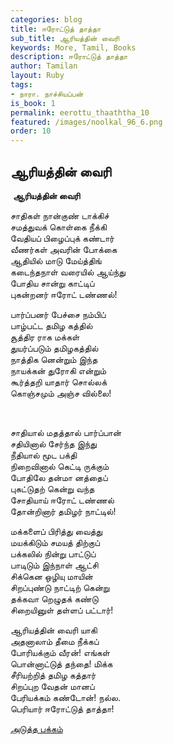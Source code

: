 ```yaml
---
categories: blog
title: ஈரோட்டுத் தாத்தா
sub_title: ஆரியத்தின் வைரி
keywords: More, Tamil, Books
description: ஈரோட்டுத் தாத்தா
author: Tamilan
layout: Ruby
tags:
- நாரா. நாச்சியப்பன்
is_book: 1
permalink: eerottu_thaaththa_10
featured: /images/noolkal_96_6.png
order: 10
---
```

## ஆரியத்தின் வைரி

﻿ **ஆரியத்தின் வைரி**

சாதிகள் நான்குண் டாக்கிச்  
சமத்துவக் கொள்கை நீக்கி  
வேதியப் பிழைப்புக் கண்டார்  
வீணர்கள் அவரின் போக்கை  
ஆதியில் மாடு மேய்த்திங்  
கடைந்தநாள் வரையில் ஆய்ந்து  
போதிய சான்று காட்டிப்  
புகன்றனர் ஈரோட் டண்ணல்!

பார்ப்பனர் பேச்சை நம்பிப்  
பாழ்பட்ட தமிழ கத்தில்  
சூத்திர ராக மக்கள்  
துயர்ப்படும் தமிழகத்தில்  
நாத்திக னென்றும் இந்த  
நாயக்கன் துரோகி என்றும்  
கூர்த்தறி யாதார் சொல்லக்  
கொஞ்சமும் அஞ்ச வில்லை!

﻿

சாதியால் மதத்தால் பார்ப்பான்  
சதியினால் சேர்ந்த இந்து  
நீதியால் மூட பக்தி  
நிறைவினால் கெட்டி ருக்கும்  
போதிலே தன்மா னத்தைப்  
புகட்டுதற் கென்று வந்த  
சோதியாய் ஈரோட் டண்ணல்  
தோன்றினார் தமிழர் நாட்டில்!

மக்களைப் பிரித்து வைத்து  
மயக்கிடும் சமயத் திற்குப்  
பக்கலில் நின்று பாட்டுப்  
பாடிடும் இந்நாள் ஆட்சி  
சிக்கென ஒழியு மாயின்  
சிறப்புண்டு நாட்டிற் கென்று  
தக்கவா றெழுதக் கண்டு  
சிறையினுள் தள்ளப் பட்டார்!

ஆரியத்தின் வைரி யாகி  
அதனாலாம் தீமை நீக்கப்  
போரியக்கும் வீரன்! எங்கள்  
பொன்னாட்டுத் தந்தை! மிக்க  
சீரியற்றித் தமிழ கத்தார்  
சிறப்புற வேதன் மானப்  
பேரியக்கம் கண்டோன்! நல்ல.  
பெரியார் ஈரோட்டுத் தாத்தா!

[அடுத்த பக்கம்](eerottu_thaaththa_11)
